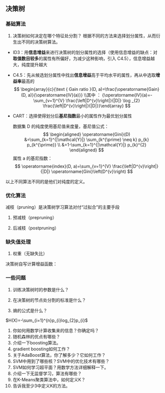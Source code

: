 ## 决策树

### 基础算法

1. 决策树如何决定在哪个特征处分割？
根据不同的方法来选择划分属性，从而衍生出不同的决策树算法。
- ID3：用**信息增益**来进行决策树的划分属性的选择（使用信息增益的缺点：对**取值数目较多**的属性有所偏好，为减少这种影响，引入 C4.5），信息增益越大，纯度提升越大
- C4.5：先从候选划分属性中找出**信息增益**高于平均水平的属性，再从中选取**增益率**最高的
  $$
  \begin{array}{c}{\text { Gain ratio }(D, a)=\frac{\operatorname{Gain}(D, a)}{\operatorname{IV}(a)}} \\其中 ：
  {\operatorname{IV}(a)=-\sum_{v=1}^{V} \frac{\left|D^{v}\right|}{|D|} \log _{2} \frac{\left|D^{v}\right|}{|D|}}\end{array}
  $$

- CART：选择使得划分后**基尼指数**最小的属性作为最优划分属性

  数据集 D 的纯度使用基尼值来度量，基尼值公式：
  $$
  \begin{aligned} \operatorname{Gini}(D) &=\sum_{k=1}^{|\mathcal{Y}|} \sum_{k^{\prime} \neq k} p_{k} p_{k^{\prime}} \\ &=1-\sum_{k=1}^{|\mathcal{Y}|} p_{k}^{2} \end{aligned}
  $$
  属性 a 的基尼指数：
  $$
  \operatorname{index}(D, a)=\sum_{v=1}^{V} \frac{\left|D^{v}\right|}{|D|} \operatorname{Gini}\left(D^{v}\right)
  $$


以上不同算法不同的是他们对纯度的定义。

### 优化算法

减枝（pruning）是决策树学习算法对付“过拟合”的主要手段

1. 预减枝（prepruning）

   

2. 后减枝（postpruning）

### 缺失值处理

1. 权重（无缺失比）

决策树自写计算增益函数：

### 一些问题

1. 训练决策树时的参数是什么？
2. 在决策树的节点处分割的标准是什么？

   

2. 熵的公式是什么？

$H(X)=-\sum_{i=1}^{n}p_{i}log_{2}p_{i}$






1. 你如何用数学计算收集来的信息？你确定吗？
2. 随机森林的优点有哪些？
3. 介绍一下boosting算法。
4. gradient boosting如何工作？
5. 关于AdaBoost算法，你了解多少？它如何工作？
6. SVM中用到了哪些核？SVM中的优化技术有哪些？
7. SVM如何学习超平面？用数学方法详细解释一下。
8. 介绍一下无监督学习，算法有哪些？
9. 在K-Means聚类算法中，如何定义K？
10. 告诉我至少3中定义K的方法。